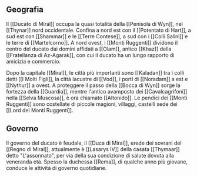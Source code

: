 
## Geografia

Il [[Ducato di Miral]] occupa la quasi totalità della [[Penisola di Wyn]], nel [[Thynar]] nord occidentale. Confina a nord est con il [[Potentato di Hart]], a sud est con [[Shammar]] e le [[Terre Contese]], a sud con i [[Colli Salini]] e le terre di [[Martelcorno]]. A nord ovest, i [[Monti Ruggenti]] dividono il centro del ducato dai domini affidati a [[Olam]], antico [[Khaz]] della [[Fratellanza di Az-Agarak]], con cui il ducato ha un lungo rapporto di amicizia e commercio.

Dopo la capitale [[Miral]], le città più importanti sono [[Kaladan]] tra i colli detti [[I Molti Figli]], la città lacustre di [[Vod]], i porti di [[Noradam]] a est e [[Nythur]] a ovest. A proteggere il passo della [[Bocca di Wyn]] sorge la fortezza della [[Guardia]], mentre l'antico avamposto dei [[Cavalcagrifoni]] nella [[Selva Muscosa]], è ora chiamato [[Altonido]]. Le pendici dei [[Monti Ruggenti]] sono costellate di piccole magioni, villaggi, castelli sede dei [[Lord dei Monti Ruggenti]]. 

## Governo

Il governo del ducato è feudale, il [[Duca di Miral]], erede dei sovrani del [[Regno di Miral]], attualmente è [[Lasarys IV]] della casata [[Thymaar]] detto "L'assonnato", per via della sua condizione di salute dovuta alla veneranda età. Spesso la duchessa [[Rema]], di qualche anno più giovane, conduce le attività di governo quotidiane.

